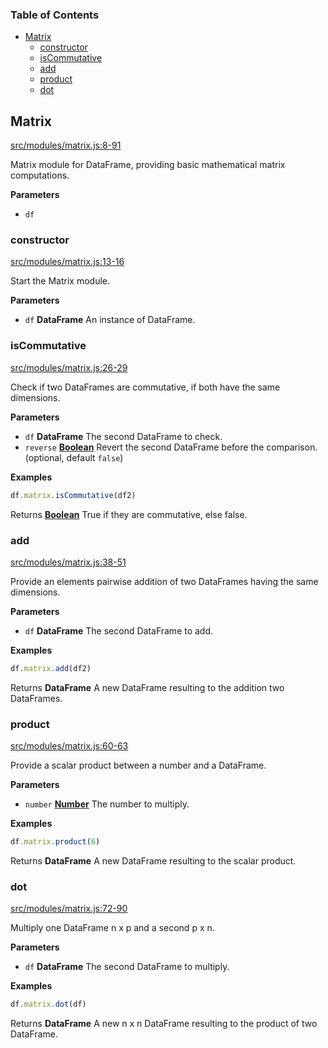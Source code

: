 <!-- Generated by documentation.js. Update this documentation by updating the source code. -->

### Table of Contents

-   [Matrix](#matrix)
    -   [constructor](#constructor)
    -   [isCommutative](#iscommutative)
    -   [add](#add)
    -   [product](#product)
    -   [dot](#dot)

## Matrix

[src/modules/matrix.js:8-91](https://github.com/Gmousse/dataframe-js/blob/ba5ac89ddcd30ff2e2478ec5c5f24de73a38ef52/src/modules/matrix.js#L8-L91 "Source code on GitHub")

Matrix module for DataFrame, providing basic mathematical matrix computations.

**Parameters**

-   `df`  

### constructor

[src/modules/matrix.js:13-16](https://github.com/Gmousse/dataframe-js/blob/ba5ac89ddcd30ff2e2478ec5c5f24de73a38ef52/src/modules/matrix.js#L13-L16 "Source code on GitHub")

Start the Matrix module.

**Parameters**

-   `df` **DataFrame** An instance of DataFrame.

### isCommutative

[src/modules/matrix.js:26-29](https://github.com/Gmousse/dataframe-js/blob/ba5ac89ddcd30ff2e2478ec5c5f24de73a38ef52/src/modules/matrix.js#L26-L29 "Source code on GitHub")

Check if two DataFrames are commutative, if both have the same dimensions.

**Parameters**

-   `df` **DataFrame** The second DataFrame to check.
-   `reverse` **[Boolean](https://developer.mozilla.org/docs/Web/JavaScript/Reference/Global_Objects/Boolean)** Revert the second DataFrame before the comparison. (optional, default `false`)

**Examples**

```javascript
df.matrix.isCommutative(df2)
```

Returns **[Boolean](https://developer.mozilla.org/docs/Web/JavaScript/Reference/Global_Objects/Boolean)** True if they are commutative, else false.

### add

[src/modules/matrix.js:38-51](https://github.com/Gmousse/dataframe-js/blob/ba5ac89ddcd30ff2e2478ec5c5f24de73a38ef52/src/modules/matrix.js#L38-L51 "Source code on GitHub")

Provide an elements pairwise addition of two DataFrames having the same dimensions.

**Parameters**

-   `df` **DataFrame** The second DataFrame to add.

**Examples**

```javascript
df.matrix.add(df2)
```

Returns **DataFrame** A new DataFrame resulting to the addition two DataFrames.

### product

[src/modules/matrix.js:60-63](https://github.com/Gmousse/dataframe-js/blob/ba5ac89ddcd30ff2e2478ec5c5f24de73a38ef52/src/modules/matrix.js#L60-L63 "Source code on GitHub")

Provide a scalar product between a number and a DataFrame.

**Parameters**

-   `number` **[Number](https://developer.mozilla.org/docs/Web/JavaScript/Reference/Global_Objects/Number)** The number to multiply.

**Examples**

```javascript
df.matrix.product(6)
```

Returns **DataFrame** A new DataFrame resulting to the scalar product.

### dot

[src/modules/matrix.js:72-90](https://github.com/Gmousse/dataframe-js/blob/ba5ac89ddcd30ff2e2478ec5c5f24de73a38ef52/src/modules/matrix.js#L72-L90 "Source code on GitHub")

Multiply one DataFrame n x p and a second p x n.

**Parameters**

-   `df` **DataFrame** The second DataFrame to multiply.

**Examples**

```javascript
df.matrix.dot(df)
```

Returns **DataFrame** A new n x n DataFrame resulting to the product of two DataFrame.
